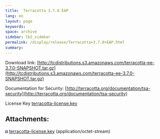 ```yaml
---
title:  Terracotta 3.7.0 EAP  
lang: en
layout: page
keywords:
space: archive
sidebar: lb2_sidebar
permalink: /display/release/Terracotta+3.7.0+EAP.html
summary:
---
```


Download link: [http://tcdistributions.s3.amazonaws.com/terracotta-ee-3.7.0-SNAPSHOT.tar.gz](http://tcdistributions.s3.amazonaws.com/terracotta-ee-3.7.0-SNAPSHOT.tar.gz)

Documentation for Security: [http://terracotta.org/documentation/tsa-security](http://terracotta.org/documentation/tsa-security)

License Key [terracotta-license.key](/download/attachments/30638761/terracotta-license.key)

Attachments:
------------

![Bullet](images/icons/bullet_blue.gif) [terracotta-license.key](/download/attachments/30638761/terracotta-license.key) (application/octet-stream)  


